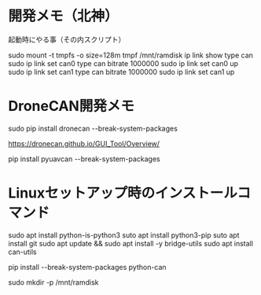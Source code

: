 # 開発メモ（北神）

起動時にやる事（その内スクリプト）

sudo mount -t tmpfs -o size=128m tmpf /mnt/ramdisk
ip link show type can
sudo ip link set can0 type can bitrate 1000000
sudo ip link set can0 up
sudo ip link set can1 type can bitrate 1000000
sudo ip link set can1 up


# DroneCAN開発メモ

sudo pip install dronecan  --break-system-packages

https://dronecan.github.io/GUI_Tool/Overview/

 pip install pyuavcan --break-system-packages


# Linuxセットアップ時のインストールコマンド
sudo apt install python-is-python3
suto apt install python3-pip
suto apt install git
sudo apt update && sudo apt install -y bridge-utils
sudo apt install can-utils

pip install --break-system-packages python-can

sudo mkdir -p /mnt/ramdisk
